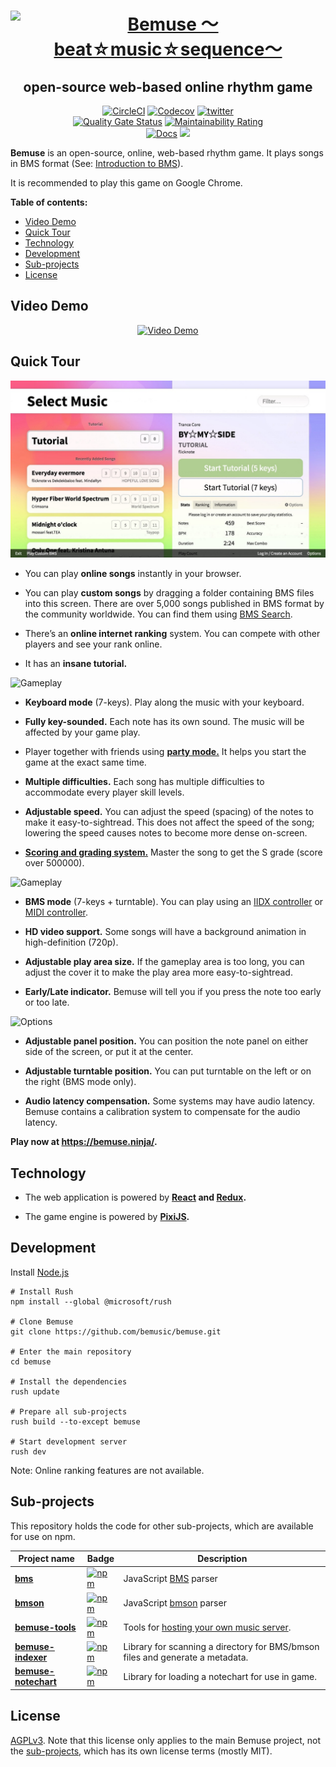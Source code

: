 <h1 align="center"><a href="https://bemuse.ninja/"><img src="website/static/img/logo.png" alt="Bemuse 〜beat☆music☆sequence〜" height="162" /></a></h1>

<h2 align="center">open-source web-based online rhythm game</h2>

<p align="center">
  <a href="https://circleci.com/gh/bemusic/bemuse"><img src="https://img.shields.io/circleci/project/bemusic/bemuse/master.svg?style=flat" alt="CircleCI"></a>
  <a href="https://codecov.io/gh/bemusic/bemuse"><img src="https://codecov.io/gh/bemusic/bemuse/branch/master/graph/badge.svg" alt="Codecov" /></a>
  <a href="https://twitter.com/bemusegame"><img src="https://img.shields.io/badge/twitter-@bemusegame-blue.svg" alt="twitter" /></a>
  <br>
  <a href="https://sonarcloud.io/summary/new_code?id=bemusic_bemuse"><img src="https://sonarcloud.io/api/project_badges/measure?project=bemusic_bemuse&metric=alert_status" alt="Quality Gate Status" /></a>
  <a href="https://sonarcloud.io/summary/new_code?id=bemusic_bemuse"><img src="https://sonarcloud.io/api/project_badges/measure?project=bemusic_bemuse&metric=sqale_rating" alt="Maintainability Rating" /></a>
  <br>
  <a href="https://bemuse.ninja/project"><img src="https://img.shields.io/badge/read%20the-docs-brightgreen.svg?style=flat" alt="Docs"></a>
  <a href="https://gitpod.io/#https://github.com/bemusic/bemuse" title="Develop in GitPod"><img src="https://img.shields.io/badge/develop%20in-gitpod-blue.svg?style=flat"></a>
</p>

**Bemuse** is an open-source, online, web-based rhythm game. It plays songs in
BMS format (See:
[Introduction to BMS](https://www.youtube.com/watch?v=Guv1vRAKanY)).

It is recommended to play this game on Google Chrome.

**Table of contents:**

<!-- toc -->

- [Video Demo](#video-demo)
- [Quick Tour](#quick-tour)
- [Technology](#technology)
- [Development](#development)
- [Sub-projects](#sub-projects)
- [License](#license)

<!-- tocstop -->

## Video Demo

<p align="center">
  <a href="https://www.youtube.com/watch?v=EOgI37Myqvk"><img src="http://i.imgur.com/3sVRyGm.jpg" alt="Video Demo" width="754" /></a>
</p>

## Quick Tour

![Music selection](website/static/img/screenshots/music-selection.jpg)

- You can play **online songs** instantly in your browser.

- You can play **custom songs** by dragging a folder containing BMS files into
  this screen. There are over 5,000 songs published in BMS format by the
  community worldwide. You can find them using
  [BMS Search](http://bmssearch.net/).

- There’s an **online internet ranking** system. You can compete with other
  players and see your rank online.

- It has an **insane tutorial.**

![Gameplay](website/static/img/screenshots/gameplay-kbd.jpg)

- **Keyboard mode** (7-keys). Play along the music with your keyboard.

- **Fully key-sounded.** Each note has its own sound. The music will be affected
  by your game play.

- Player together with friends using
  [**party mode.**](https://www.youtube.com/watch?v=hiJzFRIhiiA) It helps you
  start the game at the exact same time.

- **Multiple difficulties.** Each song has multiple difficulties to accommodate
  every player skill levels.

- **Adjustable speed.** You can adjust the speed (spacing) of the notes to make
  it easy-to-sightread. This does not affect the speed of the song; lowering the
  speed causes notes to become more dense on-screen.

- [**Scoring and grading system.**](http://bemuse.readthedocs.io/en/latest/users/scoring-and-judgment.html)
  Master the song to get the S grade (score over 500000).

![Gameplay](website/static/img/screenshots/gameplay-bms.jpg)

- **BMS mode** (7-keys + turntable). You can play using an
  [IIDX controller](https://www.youtube.com/watch?v=EOgI37Myqvk) or
  [MIDI controller](https://www.facebook.com/bemusegame/videos/985712734835136/).

- **HD video support.** Some songs will have a background animation in
  high-definition (720p).

- **Adjustable play area size.** If the gameplay area is too long, you can
  adjust the cover it to make the play area more easy-to-sightread.

- **Early/Late indicator.** Bemuse will tell you if you press the note too early
  or too late.

![Options](website/static/img/screenshots/options.jpg)

- **Adjustable panel position.** You can position the note panel on either side
  of the screen, or put it at the center.

- **Adjustable turntable position.** You can put turntable on the left or on the
  right (BMS mode only).

- **Audio latency compensation.** Some systems may have audio latency. Bemuse
  contains a calibration system to compensate for the audio latency.

**Play now at https://bemuse.ninja/.**

## Technology

- The web application is powered by **[React](https://facebook.github.io/react/)
  and [Redux](http://redux.js.org/).**

- The game engine is powered by **[PixiJS](http://www.pixijs.com/).**

## Development

Install [Node.js](https://nodejs.org/en/)

```
# Install Rush
npm install --global @microsoft/rush

# Clone Bemuse
git clone https://github.com/bemusic/bemuse.git

# Enter the main repository
cd bemuse

# Install the dependencies
rush update

# Prepare all sub-projects
rush build --to-except bemuse

# Start development server
rush dev
```

Note: Online ranking features are not available.

## Sub-projects

This repository holds the code for other sub-projects, which are available for
use on npm.

| Project name                                      | Badge                                                                                                  | Description                                                                                     |
| ------------------------------------------------- | ------------------------------------------------------------------------------------------------------ | ----------------------------------------------------------------------------------------------- |
| [**bms**](packages/bms)                           | [![npm](https://img.shields.io/npm/v/bms.svg)](http://npmjs.com/package/bms)                           | JavaScript [BMS](https://hitkey.nekokan.dyndns.info/cmds.htm) parser                            |
| [**bmson**](packages/bmson)                       | [![npm](https://img.shields.io/npm/v/bmson.svg)](http://npmjs.com/package/bmson)                       | JavaScript [bmson](https://bmson.nekokan.dyndns.info/) parser                                   |
| [**bemuse-tools**](packages/bemuse-tools)         | [![npm](https://img.shields.io/npm/v/bemuse-tools.svg)](http://npmjs.com/package/bemuse-tools)         | Tools for [hosting your own music server](https://bemuse.ninja/project/docs/music-server.html). |
| [**bemuse-indexer**](packages/bemuse-indexer)     | [![npm](https://img.shields.io/npm/v/bemuse-indexer.svg)](http://npmjs.com/package/bemuse-indexer)     | Library for scanning a directory for BMS/bmson files and generate a metadata.                   |
| [**bemuse-notechart**](packages/bemuse-notechart) | [![npm](https://img.shields.io/npm/v/bemuse-notechart.svg)](http://npmjs.com/package/bemuse-notechart) | Library for loading a notechart for use in game.                                                |

## License

[AGPLv3](LICENSE). Note that this license only applies to the main Bemuse
project, not the [sub-projects](#sub-projects), which has its own license terms
(mostly MIT).
